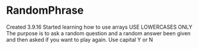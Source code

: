 # RandomPhrase
Created 3.9.16
Started learning how to use arrays
USE LOWERCASES ONLY
The purpose is to ask a random question and a random answer been given and then asked if you want to play again. Use capital Y or N

